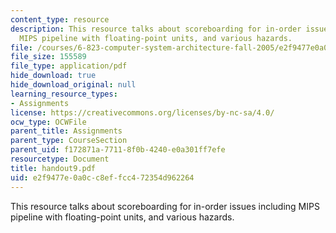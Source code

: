 ```yaml
---
content_type: resource
description: This resource talks about scoreboarding for in-order issues including
  MIPS pipeline with floating-point units, and various hazards.
file: /courses/6-823-computer-system-architecture-fall-2005/e2f9477e0a0cc8effcc472354d962264_handout9.pdf
file_size: 155589
file_type: application/pdf
hide_download: true
hide_download_original: null
learning_resource_types:
- Assignments
license: https://creativecommons.org/licenses/by-nc-sa/4.0/
ocw_type: OCWFile
parent_title: Assignments
parent_type: CourseSection
parent_uid: f172871a-7711-8f0b-4240-e0a301ff7efe
resourcetype: Document
title: handout9.pdf
uid: e2f9477e-0a0c-c8ef-fcc4-72354d962264
---
```

This resource talks about scoreboarding for in-order issues including MIPS pipeline with floating-point units, and various hazards.